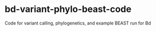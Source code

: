 # bd-variant-phylo-beast-code
Code for variant calling, phylogenetics, and example BEAST run for Bd
